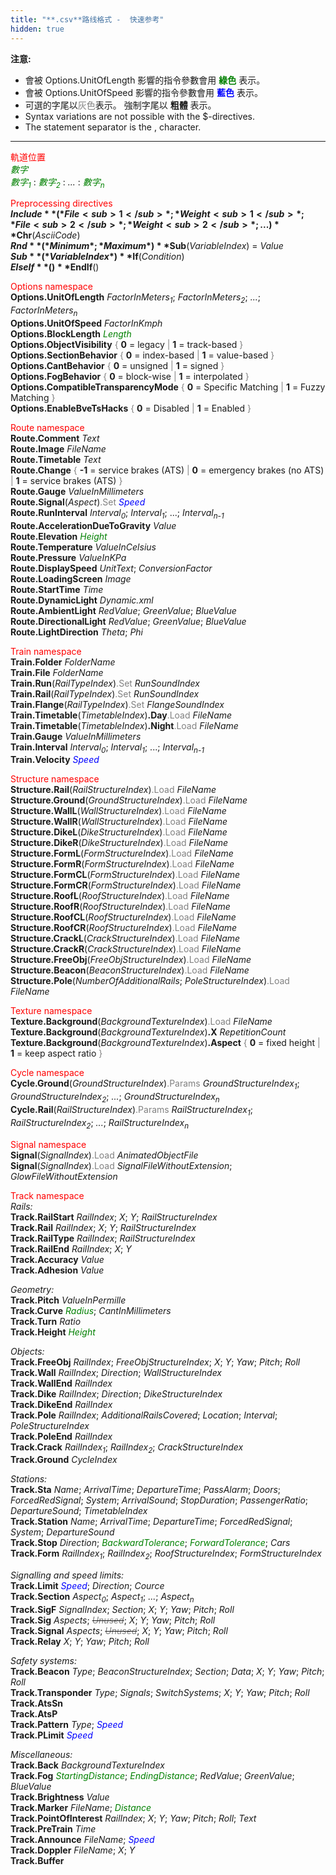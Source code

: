 ```yaml
---
title: "**.csv**路线格式 -  快速参考"
hidden: true
---
```


**注意:** 

- 會被 Options.UnitOfLength 影響的指令參數會用 **<font color="green">綠色</font>** 表示。
- 會被 Options.UnitOfSpeed 影響的指令參數會用 **<font color="blue">藍色</font>**  表示。
- 可選的字尾以<font color="gray">灰色</font>表示。 強制字尾以 **粗體** 表示。
- Syntax variations are not possible with the $-directives.
- The statement separator is the , character.

---

<font color="red">軌道位置</font>  
*<font color="green">數字</font>*  
*<font color="green">數字<sub>1</sub></font>* : *<font color="green">數字<sub>2</sub></font>* : *...* : *<font color="green">數字<sub>n</sub></font>*

<font color="red">Preprocessing directives</font>  
**$Include**(*File<sub>1</sub>*; *Weight<sub>1</sub>*; *File<sub>2</sub>*; *Weight<sub>2</sub>*; ...)  
**$Chr**(*AsciiCode*)  
**$Rnd**(*Minimum*; *Maximum*)  
**$Sub**(*VariableIndex*) = *Value*  
**$Sub**(*VariableIndex*)  
**$If**(*Condition*)  
**$ElseIf**()  
**$EndIf**()

<font color="red">Options namespace</font>  
**Options.UnitOfLength** *FactorInMeters<sub>1</sub>*; *FactorInMeters<sub>2</sub>*; *...*; *FactorInMeters<sub>n</sub>*  
**Options.UnitOfSpeed** *FactorInKmph*  
**Options.BlockLength** *<font color="green">Length</font>*  
**Options.ObjectVisibility** <font color="gray">{</font> **0** = legacy <font color="gray">|</font> **1** = track-based <font color="gray">}</font>  
**Options.SectionBehavior** <font color="gray">{</font> **0** = index-based <font color="gray">|</font> **1** = value-based <font color="gray">}</font>  
**Options.CantBehavior** <font color="gray">{</font> **0** = unsigned <font color="gray">|</font> **1** = signed <font color="gray">}</font>  
**Options.FogBehavior** <font color="gray">{</font> **0** = block-wise <font color="gray">|</font> **1** = interpolated <font color="gray">}</font>  
**Options.CompatibleTransparencyMode** <font color="gray">{</font> **0** = Specific Matching <font color="gray">|</font> **1** = Fuzzy Matching <font color="gray">}</font>  
**Options.EnableBveTsHacks** <font color="gray">{</font> **0** = Disabled <font color="gray">|</font> **1** = Enabled <font color="gray">}</font>

<font color="red">Route namespace</font>  
**Route.Comment** *Text*  
**Route.Image** *FileName*  
**Route.Timetable** *Text*  
**Route.Change** <font color="gray">{</font> **-1** = service brakes (ATS) <font color="gray">|</font> **0** = emergency brakes (no ATS) <font color="gray">|</font> **1** = service brakes (ATS) <font color="gray">}</font>  
**Route.Gauge** *ValueInMillimeters*  
**Route.Signal**(*Aspect*)<font color="gray">.Set</font> <font color="blue">*Speed*</font>  
**Route.RunInterval** *Interval<sub>0</sub>*; *Interval<sub>1</sub>*; ...; *Interval<sub>n-1</sub>*  
**Route.AccelerationDueToGravity** *Value*  
**Route.Elevation** *<font color="green">Height</font>*  
**Route.Temperature** *ValueInCelsius*  
**Route.Pressure** *ValueInKPa*  
**Route.DisplaySpeed** *UnitText*; *ConversionFactor*  
**Route.LoadingScreen** *Image*  
**Route.StartTime** *Time*  
**Route.DynamicLight** *Dynamic.xml*  
**Route.AmbientLight** *RedValue*; *GreenValue*; *BlueValue*  
**Route.DirectionalLight** *RedValue*; *GreenValue*; *BlueValue*  
**Route.LightDirection** *Theta*; *Phi*

<font color="red">Train namespace</font>  
**Train.Folder** *FolderName*  
**Train.File** *FolderName*  
**Train.Run**(*RailTypeIndex*)<font color="gray">.Set</font> *RunSoundIndex*  
**Train.Rail**(*RailTypeIndex*)<font color="gray">.Set</font> *RunSoundIndex*  
**Train.Flange**(*RailTypeIndex*)<font color="gray">.Set</font> *FlangeSoundIndex*  
**Train.Timetable**(*TimetableIndex*)**.Day**<font color="gray">.Load</font> *FileName*  
**Train.Timetable**(*TimetableIndex*)**.Night**<font color="gray">.Load</font> *FileName*  
**Train.Gauge** *ValueInMillimeters*  
**Train.Interval** *Interval<sub>0</sub>*; *Interval<sub>1</sub>*; ...; *Interval<sub>n-1</sub>*  
**Train.Velocity** *<font color="blue">Speed</font>*

<font color="red">Structure namespace</font>  
**Structure.Rail**(*RailStructureIndex*)<font color="gray">.Load</font> *FileName*  
**Structure.Ground**(*GroundStructureIndex*)<font color="gray">.Load</font> *FileName*  
**Structure.WallL**(*WallStructureIndex*)<font color="gray">.Load</font> *FileName*  
**Structure.WallR**(*WallStructureIndex*)<font color="gray">.Load</font> *FileName*  
**Structure.DikeL**(*DikeStructureIndex*)<font color="gray">.Load</font> *FileName*  
**Structure.DikeR**(*DikeStructureIndex*)<font color="gray">.Load</font> *FileName*  
**Structure.FormL**(*FormStructureIndex*)<font color="gray">.Load</font> *FileName*  
**Structure.FormR**(*FormStructureIndex*)<font color="gray">.Load</font> *FileName*  
**Structure.FormCL**(*FormStructureIndex*)<font color="gray">.Load</font> *FileName*  
**Structure.FormCR**(*FormStructureIndex*)<font color="gray">.Load</font> *FileName*  
**Structure.RoofL**(*RoofStructureIndex*)<font color="gray">.Load</font> *FileName*  
**Structure.RoofR**(*RoofStructureIndex*)<font color="gray">.Load</font> *FileName*  
**Structure.RoofCL**(*RoofStructureIndex*)<font color="gray">.Load</font> *FileName*  
**Structure.RoofCR**(*RoofStructureIndex*)<font color="gray">.Load</font> *FileName*  
**Structure.CrackL**(*CrackStructureIndex*)<font color="gray">.Load</font> *FileName*  
**Structure.CrackR**(*CrackStructureIndex*)<font color="gray">.Load</font> *FileName*  
**Structure.FreeObj**(*FreeObjStructureIndex*)<font color="gray">.Load</font> *FileName*  
**Structure.Beacon**(*BeaconStructureIndex*)<font color="gray">.Load</font> *FileName*  
**Structure.Pole**(*NumberOfAdditionalRails*; *PoleStructureIndex*)<font color="gray">.Load</font> *FileName*

<font color="red">Texture namespace</font>  
**Texture.Background**(*BackgroundTextureIndex*)<font color="gray">.Load</font> *FileName*  
**Texture.Background**(*BackgroundTextureIndex*)**.X** *RepetitionCount*  
**Texture.Background**(*BackgroundTextureIndex*)**.Aspect** <font color="gray">{</font> **0** = fixed height <font color="gray">|</font> **1** = keep aspect ratio <font color="gray">}</font>

<font color="red">Cycle namespace</font>  
**Cycle.Ground**(*GroundStructureIndex*)<font color="gray">.Params</font> *GroundStructureIndex<sub>1</sub>*; *GroundStructureIndex<sub>2</sub>*; *...*; *GroundStructureIndex<sub>n</sub>*  
**Cycle.Rail**(*RailStructureIndex*)<font color="gray">.Params</font> *RailStructureIndex<sub>1</sub>*; *RailStructureIndex<sub>2</sub>*; *...*; *RailStructureIndex<sub>n</sub>*

<font color="red">Signal namespace</font>  
**Signal**(*SignalIndex*)<font color="gray">.Load</font> *AnimatedObjectFile*  
**Signal**(*SignalIndex*)<font color="gray">.Load</font> *SignalFileWithoutExtension*; *GlowFileWithoutExtension*

<font color="red">Track namespace</font>  
*Rails:*  
**Track.RailStart** *RailIndex*; *X*; *Y*; *RailStructureIndex*  
**Track.Rail** *RailIndex*; *X*; *Y*; *RailStructureIndex*  
**Track.RailType** *RailIndex*; *RailStructureIndex*  
**Track.RailEnd** *RailIndex*; *X*; *Y*  
**Track.Accuracy** *Value*  
**Track.Adhesion** *Value*

*Geometry:*  
**Track.Pitch** *ValueInPermille*  
**Track.Curve** *<font color="green">Radius</font>*; *CantInMillimeters*  
**Track.Turn** *Ratio*  
**Track.Height** *<font color="green">Height</font>*

*Objects:*  
**Track.FreeObj** *RailIndex*; *FreeObjStructureIndex*; *X*; *Y*; *Yaw*; *Pitch*; *Roll*  
**Track.Wall** *RailIndex*; *Direction*; *WallStructureIndex*  
**Track.WallEnd** *RailIndex*  
**Track.Dike** *RailIndex*; *Direction*; *DikeStructureIndex*  
**Track.DikeEnd** *RailIndex*  
**Track.Pole** *RailIndex*; *AdditionalRailsCovered*; *Location*; *Interval*; *PoleStructureIndex*  
**Track.PoleEnd** *RailIndex*  
**Track.Crack** *RailIndex<sub>1</sub>*; *RailIndex<sub>2</sub>*; *CrackStructureIndex*  
**Track.Ground** *CycleIndex*

*Stations:*  
**Track.Sta** *Name*; *ArrivalTime*; *DepartureTime*; *PassAlarm*; *Doors*; *ForcedRedSignal*; *System*; *ArrivalSound*; *StopDuration*; *PassengerRatio*; *DepartureSound*; *TimetableIndex*  
**Track.Station** *Name*; *ArrivalTime*; *DepartureTime*; *ForcedRedSignal*; *System*; *DepartureSound*  
**Track.Stop** *Direction*; *<font color="green">BackwardTolerance</font>*; *<font color="green">ForwardTolerance</font>*; *Cars*  
**Track.Form** *RailIndex<sub>1</sub>*; *RailIndex<sub>2</sub>*; *RoofStructureIndex*; *FormStructureIndex*

*Signalling and speed limits:*  
**Track.Limit** *<font color="blue">Speed</font>*; *Direction*; *Cource*  
**Track.Section** *Aspect<sub>0</sub>*; *Aspect<sub>1</sub>*; *...*; *Aspect<sub>n</sub>*  
**Track.SigF** *SignalIndex*; *Section*; *X*; *Y*; *Yaw*; *Pitch*; *Roll*  
**Track.Sig** *Aspects*; ~~*<font color="gray">Unused</font>*~~; *X*; *Y*; *Yaw*; *Pitch*; *Roll*  
**Track.Signal** *Aspects*; ~~*<font color="gray">Unused</font>*~~; *X*; *Y*; *Yaw*; *Pitch*; *Roll*  
**Track.Relay** *X*; *Y*; *Yaw*; *Pitch*; *Roll* 

*Safety systems:*  
**Track.Beacon** *Type*; *BeaconStructureIndex*; *Section*; *Data*; *X*; *Y*; *Yaw*; *Pitch*; *Roll*  
**Track.Transponder** *Type*; *Signals*; *SwitchSystems*; *X*; *Y*; *Yaw*; *Pitch*; *Roll*  
**Track.AtsSn**  
**Track.AtsP**  
**Track.Pattern** *Type*; *<font color="blue">Speed</font>*  
**Track.PLimit** *<font color="blue">Speed</font>*

*Miscellaneous:*  
**Track.Back** *BackgroundTextureIndex*  
**Track.Fog** *<font color="green">StartingDistance</font>*; *<font color="green">EndingDistance</font>*; *RedValue*; *GreenValue*; *BlueValue*  
**Track.Brightness** *Value*  
**Track.Marker** *FileName*; *<font color="green">Distance</font>*  
**Track.PointOfInterest** *RailIndex*; *X*; *Y*; *Yaw*; *Pitch*; *Roll*; *Text*  
**Track.PreTrain** *Time*  
**Track.Announce** *FileName*; *<font color="blue">Speed</font>*  
**Track.Doppler** *FileName*; *X*; *Y*  
**Track.Buffer**